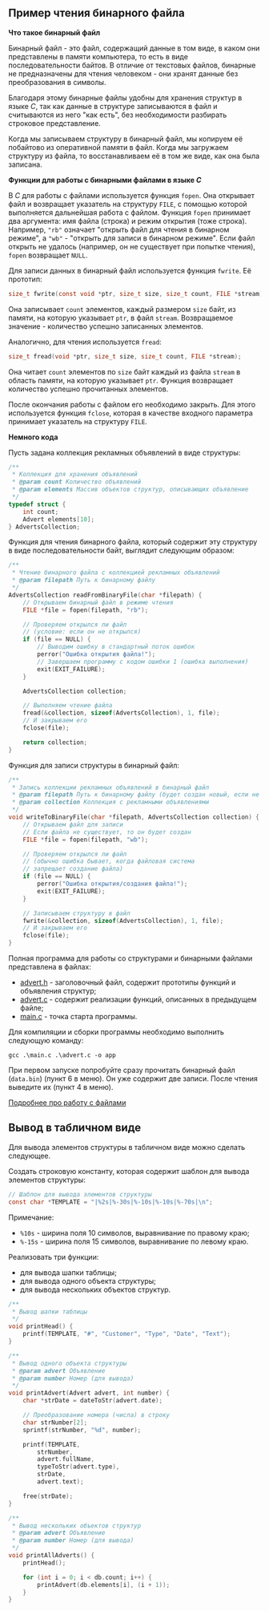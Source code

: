 ## Пример чтения бинарного файла

**Что такое бинарный файл**

Бинарный файл - это файл, содержащий данные в том виде, в каком они представлены в памяти компьютера, то есть в виде последовательности байтов. В отличие от текстовых файлов, бинарные не предназначены для чтения человеком - они хранят данные без преобразования в символы. 

Благодаря этому бинарные файлы удобны для хранения структур в языке *C*, так как данные в структуре записываются в файл и считываются из него "как есть", без необходимости разбирать строковое представление.

Когда мы записываем структуру в бинарный файл, мы копируем её побайтово из оперативной памяти в файл. Когда мы загружаем структуру из файла, то восстанавливаем её в том же виде, как она была записана.

**Функции для работы с бинарными файлами в языке *C***

В *C* для работы с файлами используется функция `fopen`. Она открывает файл и возвращает указатель на структуру `FILE`, с помощью которой выполняется дальнейшая работа с файлом. Функция `fopen` принимает два аргумента: имя файла (строка) и режим открытия (тоже строка). Например, `"rb"` означает "открыть файл для чтения в бинарном режиме", а `"wb"` - "открыть для записи в бинарном режиме". Если файл открыть не удалось (например, он не существует при попытке чтения), `fopen` возвращает `NULL`.

Для записи данных в бинарный файл используется функция `fwrite`. Её прототип:

```c
size_t fwrite(const void *ptr, size_t size, size_t count, FILE *stream);
```

Она записывает `count` элементов, каждый размером `size` байт, из памяти, на которую указывает `ptr`, в файл `stream`. Возвращаемое значение - количество успешно записанных элементов.

Аналогично, для чтения используется `fread`:

```c
size_t fread(void *ptr, size_t size, size_t count, FILE *stream);
```

Она читает `count` элементов по `size` байт каждый из файла `stream` в область памяти, на которую указывает `ptr`. Функция возвращает количество успешно прочитанных элементов.

После окончания работы с файлом его необходимо закрыть. Для этого используется функция `fclose`, которая в качестве входного параметра принимает указатель на структуру `FILE`.

**Немного кода**

Пусть задана коллекция рекламных объявлений в виде структуры:

```C
/**
 * Коллекция для хранения объявлений
 * @param count Количество объявлений
 * @param elements Массив объектов структур, описывающих объявление
 */
typedef struct {
    int count;
    Advert elements[10];
} AdvertsCollection;
```

Функция для чтения бинарного файла, который содержит эту структуру в виде последовательности байт, выглядит следующим образом:

```C
/**
 * Чтение бинарного файла с коллекцией рекламных объявлений
 * @param filepath Путь к бинарному файлу
 */
AdvertsCollection readFromBinaryFile(char *filepath) {
    // Открываем бинарный файл в режиме чтения
    FILE *file = fopen(filepath, "rb");

    // Проверяем открылся ли файл
    // (условие: если он не открылся)
    if (file == NULL) {
        // Выводим ошибку в стандартный поток ошибок
        perror("Ошибка открытия файла!");
        // Завершаем программу с кодом ошибки 1 (ошибка выполнения)
        exit(EXIT_FAILURE);
    }

    AdvertsCollection collection;

    // Выполняем чтение файла
    fread(&collection, sizeof(AdvertsCollection), 1, file);
    // И закрываем его
    fclose(file);

    return collection;
}
```

Функция для записи структуры в бинарный файл:

```C
/**
 * Запись коллекции рекламных объявлений в бинарный файл
 * @param filepath Путь к бинарному файлу (будет создан новый, если не существует)
 * @param collection Коллекция с рекламными объявлениями
 */
void writeToBinaryFile(char *filepath, AdvertsCollection collection) {
    // Открываем файл для записи
    // Если файла не существует, то он будет создан
    FILE *file = fopen(filepath, "wb");

    // Проверяем открылся ли файл
    // (обычно ошибка бывает, когда файловая система
    // запрещает создание файла)    
    if (file == NULL) {
        perror("Ошибка открытия/создания файла!");
        exit(EXIT_FAILURE);
    }

    // Записываем структуру в файл
    fwrite(&collection, sizeof(AdvertsCollection), 1, file);
    // И закрываем его
    fclose(file);
}
```

Полная программа для работы со структурами и бинарными файлами представлена в файлах:
- [advert.h](https://github.com/the-hwk/GSTU-algorithms-and-programming-basics/blob/main/file-example/advert.h) - заголовочный файл, содержит прототипы функций и объявления структур;
- [advert.c](https://github.com/the-hwk/GSTU-algorithms-and-programming-basics/blob/main/file-example/advert.c) - содержит реализации функций, описанных в предыдущем файле;
- [main.c](https://github.com/the-hwk/GSTU-algorithms-and-programming-basics/blob/main/file-example/main.c) - точка старта программы.

Для компиляции и сборки программы необходимо выполнить следующую команду:
```
gcc .\main.c .\advert.c -o app
```

При первом запуске попробуйте сразу прочитать бинарный файл (`data.bin`) (пункт 6 в меню). Он уже содержит две записи. После чтения выведите их (пункт 4 в меню).

[Подробнее про работу с файлами](https://metanit.com/c/tutorial/7.3.php)

## Вывод в табличном виде

Для вывода элементов структуры в табличном виде можно сделать следующее.

Создать строковую константу, которая содержит шаблон для вывода элементов структуры:

```C
// Шаблон для вывода элементов структуры
const char *TEMPLATE = "|%2s|%-30s|%-10s|%-10s|%-70s|\n";
```

Примечание:
- `%10s` - ширина поля 10 символов, выравнивание по правому краю;
- `%-15s` - ширина поля 15 символов, выравнивание по левому краю.

Реализовать три функции:
- для вывода шапки таблицы;
- для вывода одного объекта структуры;
- для вывода нескольких объектов структур.

```C
/**
 * Вывод шапки таблицы
 */
void printHead() {
    printf(TEMPLATE, "#", "Customer", "Type", "Date", "Text");
}
```

```C
/**
 * Вывод одного объекта структуры
 * @param advert Объявление
 * @param number Номер (для вывода)
 */
void printAdvert(Advert advert, int number) {
    char *strDate = dateToStr(advert.date);

    // Преобразование номера (числа) в строку
    char strNumber[2];
    sprintf(strNumber, "%d", number);

    printf(TEMPLATE,
        strNumber,
        advert.fullName, 
        typeToStr(advert.type), 
        strDate,
        advert.text);

    free(strDate);
}
```

```C
/**
 * Вывод нескольких объектов структур
 * @param advert Объявление
 * @param number Номер (для вывода)
 */
void printAllAdverts() {
    printHead();

    for (int i = 0; i < db.count; i++) {
        printAdvert(db.elements[i], (i + 1));
    }
}
```